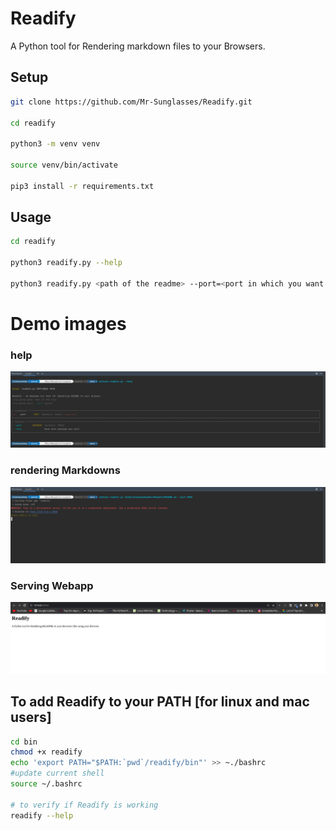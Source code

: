 # Readify

A Python tool for Rendering markdown files to your Browsers.

## Setup
```bash
git clone https://github.com/Mr-Sunglasses/Readify.git 

cd readify

python3 -m venv venv

source venv/bin/activate

pip3 install -r requirements.txt
```

## Usage
```bash
cd readify

python3 readify.py --help

python3 readify.py <path of the readme> --port=<port in which you want to serve the render README>
```

# Demo images
### help
![Image-1](demo/images/demo_image1.png)
### rendering Markdowns
![Image-2](demo/images/demo_image2.png)
### Serving Webapp
![Image-1](demo/images/demo_image3.png)


## To add Readify to your PATH [for linux and mac users]
```bash
cd bin
chmod +x readify
echo 'export PATH="$PATH:`pwd`/readify/bin"' >> ~./bashrc
#update current shell
source ~/.bashrc

# to verify if Readify is working
readify --help
```